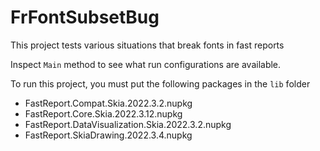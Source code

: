 # FrFontSubsetBug

This project tests various situations that break fonts in fast reports

Inspect `Main` method to see what run configurations are available.

To run this project, you must put the following packages in the `lib` folder

- FastReport.Compat.Skia.2022.3.2.nupkg
- FastReport.Core.Skia.2022.3.12.nupkg
- FastReport.DataVisualization.Skia.2022.3.2.nupkg
- FastReport.SkiaDrawing.2022.3.4.nupkg